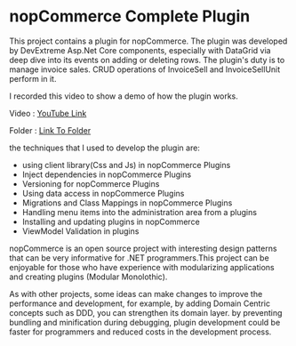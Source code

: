 # nopCommerce Complete Plugin
This project contains a plugin for nopCommerce. The plugin was developed by DevExtreme Asp.Net Core components, especially with DataGrid via deep dive into its events on adding or deleting rows.
The plugin's duty is to manage invoice sales. CRUD operations of InvoiceSell and InvoiceSellUnit perform in it. 

I recorded this video to show a demo of how the plugin works.

Video : [YouTube Link](https://youtu.be/34xhzo4kz8Y)

Folder :  [Link To Folder](https://github.com/20Devs/nopCommerce.Plugin/tree/main/nopCommerce_4.50.4_Source/Plugins/Nop.Plugin.Invoice)


the techniques that I used to develop the plugin are:

- using client library(Css and Js) in nopCommerce Plugins
- Inject dependencies in nopCommerce Plugins
- Versioning for nopCommerce Plugins
- Using data access in nopCommerce Plugins
- Migrations and Class Mappings in nopCommerce Plugins
- Handling menu items into the administration area from a plugins
- Installing and updating plugins in nopCommerce
- ViewModel Validation in plugins 

nopCommerce is an open source project with interesting design patterns that can be very informative for .NET programmers.This project can be enjoyable for those who have experience with modularizing applications and creating plugins (Modular Monolothic).

As with other projects, some ideas can make changes to improve the performance and development, for example, by adding Domain Centric concepts such as DDD, you can strengthen its domain layer. by preventing bundling and minification during debugging, plugin development could be faster for programmers and reduced costs in the development process.
